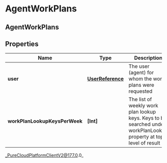 # AgentWorkPlans

## AgentWorkPlans

## Properties

|Name | Type | Description | Notes|
|------------ | ------------- | ------------- | -------------|
| **user** | [**UserReference**](UserReference) | The user (agent) for whom the work plans were requested | |
| **workPlanLookupKeysPerWeek** | **[Int]** | The list of weekly work plan lookup keys. Keys to be searched under workPlanLookup property at top level of result | |



_PureCloudPlatformClientV2@177.0.0_
